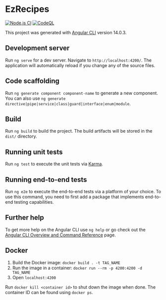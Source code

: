 # EzRecipes

[![Node.js CI](https://github.com/Abhiek187/ez-recipes-web/actions/workflows/node.js.yml/badge.svg)](https://github.com/Abhiek187/ez-recipes-web/actions/workflows/node.js.yml)
[![CodeQL](https://github.com/Abhiek187/ez-recipes-web/actions/workflows/codeql.yml/badge.svg)](https://github.com/Abhiek187/ez-recipes-web/actions/workflows/codeql.yml)

This project was generated with [Angular CLI](https://github.com/angular/angular-cli) version 14.0.3.

## Development server

Run `ng serve` for a dev server. Navigate to `http://localhost:4200/`. The application will automatically reload if you change any of the source files.

## Code scaffolding

Run `ng generate component component-name` to generate a new component. You can also use `ng generate directive|pipe|service|class|guard|interface|enum|module`.

## Build

Run `ng build` to build the project. The build artifacts will be stored in the `dist/` directory.

## Running unit tests

Run `ng test` to execute the unit tests via [Karma](https://karma-runner.github.io).

## Running end-to-end tests

Run `ng e2e` to execute the end-to-end tests via a platform of your choice. To use this command, you need to first add a package that implements end-to-end testing capabilities.

## Further help

To get more help on the Angular CLI use `ng help` or go check out the [Angular CLI Overview and Command Reference](https://angular.io/cli) page.

## Docker

1. Build the Docker image: `docker build . -t TAG_NAME`
2. Run the image in a container: `docker run --rm -p 4200:4200 -d TAG_NAME`
3. Open `localhost:4200`

Run `docker kill <container id>` to shut down the image when done. The container ID can be found using `docker ps`.
